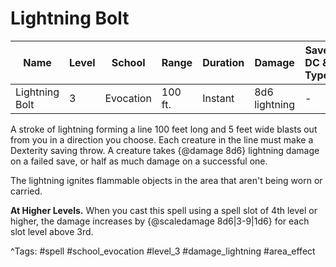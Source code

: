 # Lightning Bolt

| Name | Level | School | Range | Duration | Damage | Save DC & Type |
|------|-------|--------|-------|----------|--------|----------------|
| Lightning Bolt | 3 | Evocation | 100 ft. | Instant | 8d6 lightning | - |

A stroke of lightning forming a line 100 feet long and 5 feet wide blasts out from you in a direction you choose. Each creature in the line must make a Dexterity saving throw. A creature takes {@damage 8d6} lightning damage on a failed save, or half as much damage on a successful one.

The lightning ignites flammable objects in the area that aren't being worn or carried.

**At Higher Levels.** When you cast this spell using a spell slot of 4th level or higher, the damage increases by {@scaledamage 8d6|3-9|1d6} for each slot level above 3rd.

^Tags: #spell #school_evocation #level_3 #damage_lightning #area_effect